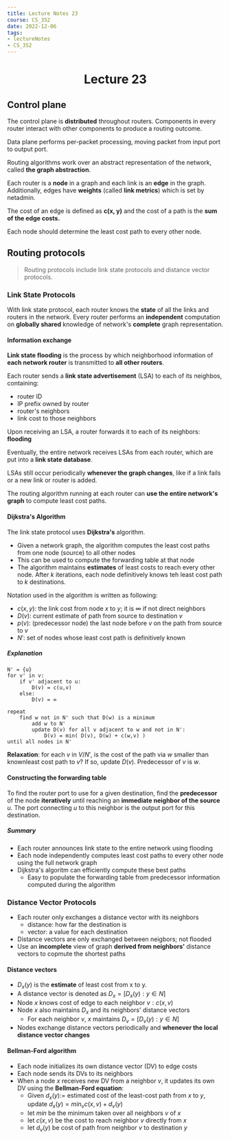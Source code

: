 ```yaml
---
title: Lecture Notes 23
course: CS_352
date: 2022-12-06
tags: 
- lectureNotes
- CS_352
---
```


<center><h1>Lecture 23</h1></center>

## Control plane
The control plane is **distributed** throughout routers. Components in every router interact with other components to produce a routing outcome. 

Data plane performs per-packet processing, moving packet from input port to output port.

Routing algorithms work over an abstract representation of the network, called **the graph abstraction**.

Each router is a **node** in a graph and each link is an **edge** in the graph. Additionally, edges have **weights** (called **link metrics**) which is set by netadmin.

The cost of an edge is defined as **c(x, y)** and the cost of a path is the **sum of the edge costs.**

Each node should determine the least cost path to every other node.

## Routing protocols
>Routing protocols include link state protocols and distance vector protocols.

### Link State Protocols
With link state protocol, each router knows the **state** of all the links and routers in the network. Every router performs an **independent** computation on **globally shared** knowledge of network's **complete** graph representation.

#### Information exchange

**Link state flooding** is the process by which neighborhood information of **each network router** is transmitted to **all other routers**.

Each router sends a **link state advertisement** (LSA) to each of its neighbos, containing:
- router ID
- IP prefix owned by router
- router's neighbors
- link cost to those neighbors

Upon receiving an LSA, a router forwards it to each of its neighbors: **flooding**

Eventually, the entire network receives LSAs from each router, which are put into a **link state database**.

LSAs still occur periodically **whenever the graph changes**, like if a link fails or a new link or router is added.

The routing algorithm running at each router can **use the entire network's graph** to compute least cost paths.

#### Dijkstra's Algorithm
The link state protocol uses **Dijkstra's** algorithm.
- Given a network graph, the algorithm computes the least cost paths from one node (source) to all other nodes
- This can be used to compute the forwarding table at that node
- The algorithm maintains **estimates** of least costs to reach every other node. After $k$ iterations, each node definitively knows teh least cost path to $k$ destinations.

Notation used in the algorithm is written as following:
- $c(x,y)$: the link cost from node $x$ to $y$; it is $\infty$ if not direct neighbors
- $D(v)$: current estimate of path from source to destination $v$
- $p(v)$: (predecessor node) the last node before $v$ on the path from source to $v$
- $N'$: set of nodes whose least cost path is definitively known

##### Explanation
```
N' = {u}
for v' in v:
	if v' adjacent to u:
		D(v) = c(u,v)
	else:
		D(v) = ∞

repeat
	find w not in N' such that D(w) is a minimum
		add w to N'
		update D(v) for all v adjacent to w and not in N':
			D(v) = min( D(v), D(w) + c(w,v) )
until all nodes in N'
```

**Relaxation**: for each $v$ in $V/N'$, is the cost of the path via $w$ smaller than knownleast cost path to $v$? If so, update $D(v)$. Predecessor of $v$ is $w$.

#### Constructing the forwarding table
To find the router port to use for a given destination, find the **predecessor** of the node **iteratively** until reaching an **immediate neighbor of the source** $u$. The port connecting $u$ to this neighbor is the output port for this destination.

##### Summary
- Each router announces link state to the entire network using flooding
- Each node independently computes least cost paths to every other node using the full network graph
- Dijkstra's algoritm can efficiently compute these best paths
	- Easy to populate the forwarding table from predecessor information computed during the algorithm

### Distance Vector Protocols
- Each router only exchanges a distance vector with its neighbors
	- distance: how far the destination is
	- vector: a value for each destination
- Distance vectors are only exchanged between neigbors; not flooded
- Use an **incomplete** view of graph **derived from neighbors'** distance vectors to copmute the shortest paths

#### Distance vectors
- $D_x(y)$ is the **estimate** of least cost from x to y.
- A distance vector is denoted as $D_x = [D_x(y): y \in N]$
- Node $x$ knows cost of edge to each neighbor $v: c(x,v)$
- Node $x$ also maintains $D_x$ and its neighbors' distance vectors
	- For each neighbor $v$, $x$ maintains $D_v=[D_v(y):y\in N]$
- Nodes exchange distance vectors periodically and **whenever the local distance vector changes**

#### Bellman-Ford algorithm
- Each node initializes its own distance vector (DV) to edge costs
- Each node sends its DVs to its neighbors
- When a node $x$ receives new DV from a neighbor $v$, it updates its own DV using the **Bellman-Ford equation**:
	- Given $d_x(y) :=$ estimated cost of the least-cost path from $x$ to $y$, update $d_x(y) = min_v{c(x,v) + d_v(y)}$
	- let $min$ be the minimum taken over all neighbors $v$ of $x$
	- let $c(x,v)$ be the cost to reach neighbor $v$ directly from $x$
	- let $d_v(y)$ be cost of path from neighbor $v$ to destination $y$